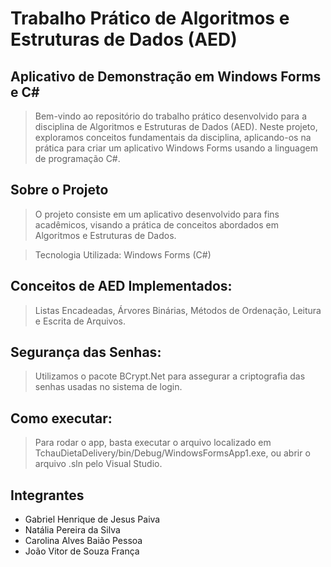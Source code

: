 # Trabalho Prático de Algoritmos e Estruturas de Dados (AED)

## Aplicativo de Demonstração em Windows Forms e C#
> Bem-vindo ao repositório do trabalho prático desenvolvido para a disciplina de Algoritmos e Estruturas de Dados (AED). Neste projeto, exploramos conceitos fundamentais da disciplina, aplicando-os na prática para criar um aplicativo Windows Forms usando a linguagem de programação C#.

## Sobre o Projeto
> O projeto consiste em um aplicativo desenvolvido para fins acadêmicos, visando a prática de conceitos abordados em Algoritmos e Estruturas de Dados.

> Tecnologia Utilizada: Windows Forms (C#)

## Conceitos de AED Implementados:

> Listas Encadeadas, Árvores Binárias, Métodos de Ordenação, Leitura e Escrita de Arquivos.

## Segurança das Senhas:

> Utilizamos o pacote BCrypt.Net para assegurar a criptografia das senhas usadas no sistema de login.

## Como executar:

> Para rodar o app, basta executar o arquivo localizado em TchauDietaDelivery/bin/Debug/WindowsFormsApp1.exe, ou abrir o arquivo .sln pelo Visual Studio.

## Integrantes

* Gabriel Henrique de Jesus Paiva
* Natália Pereira da Silva
* Carolina Alves Baião Pessoa
* João Vitor de Souza França
